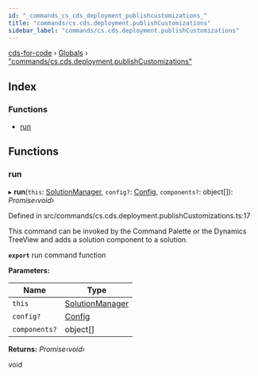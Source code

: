 ```yaml
---
id: "_commands_cs_cds_deployment_publishcustomizations_"
title: "commands/cs.cds.deployment.publishCustomizations"
sidebar_label: "commands/cs.cds.deployment.publishCustomizations"
---
```


[cds-for-code](../index.md) › [Globals](../globals.md) › ["commands/cs.cds.deployment.publishCustomizations"](_commands_cs_cds_deployment_publishcustomizations_.md)

## Index

### Functions

* [run](_commands_cs_cds_deployment_publishcustomizations_.md#run)

## Functions

###  run

▸ **run**(`this`: [SolutionManager](../classes/_components_solutions_solutionmanager_.solutionmanager.md), `config?`: [Config](../interfaces/_api_cds_webapi_cdswebapi_.cdswebapi.config.md), `components?`: object[]): *Promise‹void›*

Defined in src/commands/cs.cds.deployment.publishCustomizations.ts:17

This command can be invoked by the Command Palette or the Dynamics TreeView and adds a solution component to a solution.

**`export`** run command function

**Parameters:**

Name | Type |
------ | ------ |
`this` | [SolutionManager](../classes/_components_solutions_solutionmanager_.solutionmanager.md) |
`config?` | [Config](../interfaces/_api_cds_webapi_cdswebapi_.cdswebapi.config.md) |
`components?` | object[] |

**Returns:** *Promise‹void›*

void
